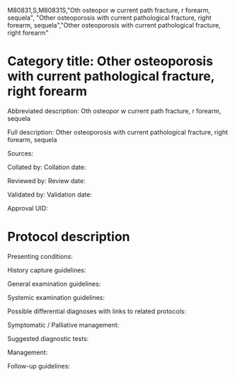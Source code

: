 M80831,S,M80831S,"Oth osteopor w current path fracture, r forearm, sequela", "Other osteoporosis with current pathological fracture, right forearm, sequela","Other osteoporosis with current pathological fracture, right forearm"
# Category title: Other osteoporosis with current pathological fracture, right forearm

Abbreviated description: Oth osteopor w current path fracture, r forearm, sequela

Full description: Other osteoporosis with current pathological fracture, right forearm, sequela

Sources:

Collated by:
Collation date:

Reviewed by:
Review date:

Validated by:
Validation date:

Approval UID:

# Protocol description

Presenting conditions:

History capture guidelines:

General examination guidelines:

Systemic examination guidelines:

Possible differential diagnoses with links to related protocols:

Symptomatic / Palliative management:

Suggested diagnostic tests:

Management:

Follow-up guidelines:
